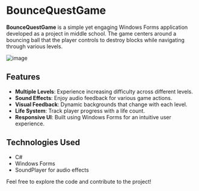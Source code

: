 # BounceQuestGame

**BounceQuestGame** is a simple yet engaging Windows Forms application developed as a project in middle school. The game centers around a bouncing ball that the player controls to destroy blocks while navigating through various levels. 

![image](https://github.com/user-attachments/assets/f90d3050-3892-4b95-863c-2b62570ee451)


## Features
- **Multiple Levels**: Experience increasing difficulty across different levels.
- **Sound Effects**: Enjoy audio feedback for various game actions.
- **Visual Feedback**: Dynamic backgrounds that change with each level.
- **Life System**: Track player progress with a life count.
- **Responsive UI**: Built using Windows Forms for an intuitive user experience.

## Technologies Used
- C#
- Windows Forms
- SoundPlayer for audio effects

Feel free to explore the code and contribute to the project!
